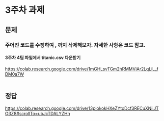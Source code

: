 # 3주차 과제
## 문제
### 주어진 코드를 수정하여 , 까지 삭제해보자. 자세한 사항은 코드 참고.
#### 3주차 4팀 파일에서 titanic.csv 다운받기
<https://colab.research.google.com/drive/1mGHLsvTGm2hRMMViAr2LqLiL_fDM0a7W>
<br><br>
## 정답
<https://colab.research.google.com/drive/13piokokHXeZYtoDcf3RECuXNiiJTO3Z8#scrollTo=ubJcTDALYZHh>
